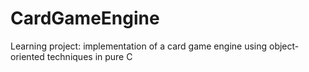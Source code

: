 # CardGameEngine
Learning project: implementation of a card game engine using object-oriented techniques in pure C
